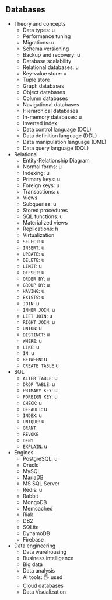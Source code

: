 ## Databases

- Theory and concepts
  - Data types: u
  - Performance tuning
  - Migrations: u
  - Schema versioning
  - Backup and recovery: u
  - Database scalability
  - Relational databases: u
  - Key-value store: u
  - Tuple store
  - Graph databases
  - Object databases
  - Column databases
  - Navigational databases
  - Hierarchical databases
  - In-memory databases: u
  - Inverted index
  - Data control language (DCL)
  - Data definition language (DDL)
  - Data manipulation language (DML)
  - Data query language (DQL)
- Relational
  - Entity-Relationship Diagram
  - Normal forms: u
  - Indexing: u
  - Primary keys: u
  - Foreign keys: u
  - Transactions: u
  - Views
  - Subqueries: u
  - Stored procedures
  - SQL functions: u
  - Materialized views
  - Replications: h
  - Virtualization
  - `SELECT`: u
  - `INSERT`: u
  - `UPDATE`: u
  - `DELETE`: u
  - `LIMIT`: u
  - `OFFSET`: u
  - `ORDER BY`: u
  - `GROUP BY`: u
  - `HAVING`: u
  - `EXISTS`: u
  - `JOIN`: u
  - `INNER JOIN`: u
  - `LEFT JOIN`: u
  - `RIGHT JOIN`: u
  - `UNION`: u
  - `DISTINCT`: u
  - `WHERE`: u
  - `LIKE`: u
  - `IN`: u
  - `BETWEEN`: u
  - `CREATE TABLE` u
- SQL
  - `ALTER TABLE`: u
  - `DROP TABLE`: u
  - `PRIMARY KEY`: u
  - `FOREIGN KEY`: u
  - `CHECK`: u
  - `DEFAULT`: u
  - `INDEX`: u
  - `UNIQUE`: u
  - `GRANT`
  - `REVOKE`
  - `DENY`
  - `EXPLAIN`: u
- Engines
  - PostgreSQL: u
  - Oracle
  - MySQL
  - MariaDB
  - MS SQL Server
  - Redis: u
  - Rabbit
  - MongoDB
  - Memcached
  - Riak
  - DB2
  - SQLite
  - DynamoDB
  - Firebase
- Data engineering
  - Data warehousing
  - Business intelligence
  - Big data
  - Data analysis
  - AI tools: 🖐️ used
  - Cloud databases
  - Data Visualization
